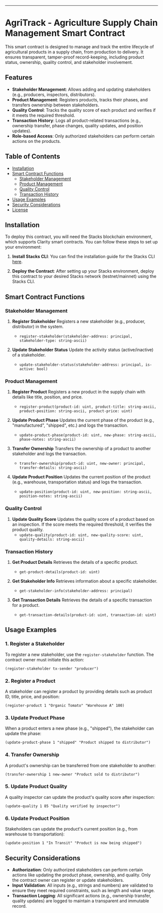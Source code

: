 ---

# AgriTrack - Agriculture Supply Chain Management Smart Contract

This smart contract is designed to manage and track the entire lifecycle of agricultural products in a supply chain, from production to delivery. It ensures transparent, tamper-proof record-keeping, including product status, ownership, quality control, and stakeholder involvement.

## Features

- **Stakeholder Management**: Allows adding and updating stakeholders (e.g., producers, inspectors, distributors).
- **Product Management**: Registers products, tracks their phases, and transfers ownership between stakeholders.
- **Quality Control**: Tracks the quality score of each product and verifies if it meets the required threshold.
- **Transaction History**: Logs all product-related transactions (e.g., ownership transfer, phase changes, quality updates, and position updates).
- **Role-based Access**: Only authorized stakeholders can perform certain actions on the products.

## Table of Contents

- [Installation](#installation)
- [Smart Contract Functions](#smart-contract-functions)
  - [Stakeholder Management](#stakeholder-management)
  - [Product Management](#product-management)
  - [Quality Control](#quality-control)
  - [Transaction History](#transaction-history)
- [Usage Examples](#usage-examples)
- [Security Considerations](#security-considerations)
- [License](#license)

## Installation

To deploy this contract, you will need the Stacks blockchain environment, which supports Clarity smart contracts. You can follow these steps to set up your environment:

1. **Install Stacks CLI**:
   You can find the installation guide for the Stacks CLI [here](https://github.com/blockstack/stacks.js/blob/master/README.md).

2. **Deploy the Contract**:
   After setting up your Stacks environment, deploy this contract to your desired Stacks network (testnet/mainnet) using the Stacks CLI.

## Smart Contract Functions

### Stakeholder Management

1. **Register Stakeholder**
   Registers a new stakeholder (e.g., producer, distributor) in the system.
   - `register-stakeholder(stakeholder-address: principal, stakeholder-type: string-ascii)`

2. **Update Stakeholder Status**
   Update the activity status (active/inactive) of a stakeholder.
   - `update-stakeholder-status(stakeholder-address: principal, is-active: bool)`

### Product Management

1. **Register Product**
   Registers a new product in the supply chain with details like title, position, and price.
   - `register-product(product-id: uint, product-title: string-ascii, product-position: string-ascii, product-price: uint)`

2. **Update Product Phase**
   Updates the current phase of the product (e.g., "manufactured", "shipped", etc.) and logs the transaction.
   - `update-product-phase(product-id: uint, new-phase: string-ascii, phase-notes: string-ascii)`

3. **Transfer Ownership**
   Transfers the ownership of a product to another stakeholder and logs the transaction.
   - `transfer-ownership(product-id: uint, new-owner: principal, transfer-details: string-ascii)`

4. **Update Product Position**
   Updates the current position of the product (e.g., warehouse, transportation status) and logs the transaction.
   - `update-position(product-id: uint, new-position: string-ascii, position-notes: string-ascii)`

### Quality Control

1. **Update Quality Score**
   Updates the quality score of a product based on an inspection. If the score meets the required threshold, it verifies the product quality.
   - `update-quality(product-id: uint, new-quality-score: uint, quality-details: string-ascii)`

### Transaction History

1. **Get Product Details**
   Retrieves the details of a specific product.
   - `get-product-details(product-id: uint)`

2. **Get Stakeholder Info**
   Retrieves information about a specific stakeholder.
   - `get-stakeholder-info(stakeholder-address: principal)`

3. **Get Transaction Details**
   Retrieves the details of a specific transaction for a product.
   - `get-transaction-details(product-id: uint, transaction-id: uint)`

## Usage Examples

### 1. Register a Stakeholder

To register a new stakeholder, use the `register-stakeholder` function. The contract owner must initiate this action:

```clarity
(register-stakeholder tx-sender "producer")
```

### 2. Register a Product

A stakeholder can register a product by providing details such as product ID, title, price, and position:

```clarity
(register-product 1 "Organic Tomato" "Warehouse A" 100)
```

### 3. Update Product Phase

When a product enters a new phase (e.g., "shipped"), the stakeholder can update the phase:

```clarity
(update-product-phase 1 "shipped" "Product shipped to distributor")
```

### 4. Transfer Ownership

A product's ownership can be transferred from one stakeholder to another:

```clarity
(transfer-ownership 1 new-owner "Product sold to distributor")
```

### 5. Update Product Quality

A quality inspector can update the product's quality score after inspection:

```clarity
(update-quality 1 85 "Quality verified by inspector")
```

### 6. Update Product Position

Stakeholders can update the product's current position (e.g., from warehouse to transportation):

```clarity
(update-position 1 "In Transit" "Product is now being shipped")
```

## Security Considerations

- **Authorization**: Only authorized stakeholders can perform certain actions like updating the product phase, ownership, and quality. Only the contract owner can register or update stakeholders.
- **Input Validation**: All inputs (e.g., strings and numbers) are validated to ensure they meet required constraints, such as length and value range.
- **Transaction Logging**: All significant actions (e.g., ownership transfer, quality updates) are logged to maintain a transparent and immutable record.


